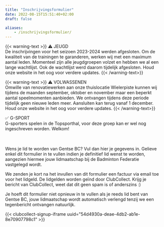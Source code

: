 ```yaml
---
title: "Inschrijvingsformulier"
date: 2022-08-15T15:51:40+02:00
draft: false

aliases:
    - /inschrijvingsformulier/  
---
```


{{< warning-text >}}
⚠️  JEUGD <br />
De inschrijvingen voor het seizoen 2023-2024 werden afgesloten. 
Om de kwaliteit van de trainingen te garanderen, werken wij met een maximum aantal leden. Momenteel zijn alle jeugdgroepen volzet en hebben we al een lange wachtlijst. Ook de wachtlijst werd daarom tijdelijk afgesloten. Houd onze website in het oog voor verdere updates. 
{{< /warning-text>}}

{{< warning-text >}}
⚠️  VOLWASSENEN  <br />
Omwille van renovatiewerken aan onze thuislocatie Wielerpiste kunnen wij tijdens de maanden september, oktober en november maar een beperkt aantal speelmomenten aanbieden. We ontvangen tijdens deze periode tijdelijk geen nieuwe leden meer. Aansluiten kan terug vanaf 1 december. Houd onze website in het oog voor verdere updates. 
{{< /warning-text>}}

<div class="alert-success"> ✅ G-SPORT    <br />
G-sporters spelen in de Topsporthal, voor deze groep kan er wel nog ingeschreven worden. Welkom!   </div>  

   <br /> <br />Wens je lid te worden van Gentse BC? Vul dan hier je gegevens in.
Gelieve enkel dit formulier in te vullen indien je definitief lid wenst te worden, aangezien hiermee jouw lidmaatschap bij de Badminton Federatie vastgelegd wordt. 

We zenden je kort na het invullen van dit formulier een factuur via email toe voor het lidgeld. De lidgelden worden geïnd door ClubCollect. Krijg je bericht van ClubCollect, weet dat dit geen spam is of anderszins :)

Je hoeft dit formulier niet opnieuw in te vullen als je reeds lid bent van Gentse BC, jouw lidmaatschap wordt automatisch verlengd tenzij we een tegenbericht ontvangen natuurlijk. 



{{< clubcollect-signup-iframe uuid="54d4930a-deae-4db2-ab1e-8e70907798c1" >}}
